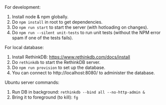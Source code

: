 For development:

1. Install node & npm globally.
2. Do `npm install` in root to get dependencies.
3. Do `npm run start` to start the server (with hotloading on changes).
4. Do `npm run --silent unit-tests` to run unit tests (without the NPM error spam
  if one of the tests fails).


For local database:

1. Install RethinkDB: https://www.rethinkdb.com/docs/install
2. Do `rethinkdb` to start the RethinkDB server.
3. Do `npm run provision` to set up the database.
4. You can connect to http://localhost:8080/ to administer the database.


Ubuntu server commands:

1. Run DB in background: `rethinkdb --bind all --no-http-admin &`
2. Bring it to foreground (to kill): `fg`
